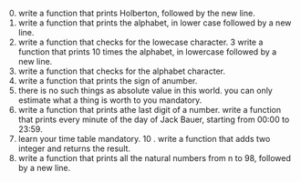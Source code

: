 0. write a function that prints Holberton, followed by the new line.
1. write a function that prints the alphabet, in lower case followed by a new line.
2. write a function that checks for the lowecase character.
3 write a function that prints 10 times the alphabet, in lowercase followed by a new line.
4. write a function that checks for the alphabet character.
5. write a function that prints the sign of anumber.
6. there is no such things as absolute value in this world. you can only estimate what a thing is worth to you mandatory.
7. write a function that prints athe last digit of a number.
write a function that prints every minute of the day of Jack Bauer, starting from 00:00 to 23:59.
9. learn your time table mandatory.
10 . write a function that adds two integer and returns the result.
11. write a function that prints all the natural numbers from n to 98, followed by a new line.
